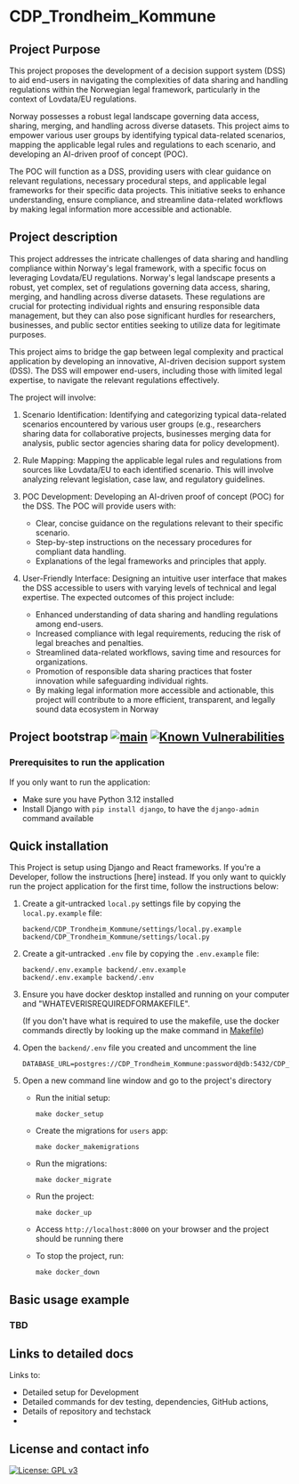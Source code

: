 # CDP_Trondheim_Kommune

## Project Purpose

This project proposes the development of a decision support system (DSS) to aid end-users in navigating the complexities of data sharing and handling regulations within the Norwegian legal framework, particularly in the context of Lovdata/EU regulations. 

Norway possesses a robust legal landscape governing data access, sharing, merging, and handling across diverse datasets. This project aims to empower various user groups by identifying typical data-related scenarios, mapping the applicable legal rules and regulations to each scenario, and developing an AI-driven proof of concept (POC). 

The POC will function as a DSS, providing users with clear guidance on relevant regulations, necessary procedural steps, and applicable legal frameworks for their specific data projects. This initiative seeks to enhance understanding, ensure compliance, and streamline data-related workflows by making legal information more accessible and actionable.

## Project description
This project addresses the intricate challenges of data sharing and handling compliance within Norway's legal framework, with a specific focus on leveraging Lovdata/EU regulations. Norway's legal landscape presents a robust, yet complex, set of regulations governing data access, sharing, merging, and handling across diverse datasets. These regulations are crucial for protecting individual rights and ensuring responsible data management, but they can also pose significant hurdles for researchers, businesses, and public sector entities seeking to utilize data for legitimate purposes. 

This project aims to bridge the gap between legal complexity and practical application by developing an innovative, AI-driven decision support system (DSS). The DSS will empower end-users, including those with limited legal expertise, to navigate the relevant regulations effectively. 

The project will involve:

1. Scenario Identification: Identifying and categorizing typical data-related scenarios encountered by various user groups (e.g., researchers sharing data for collaborative projects, businesses merging data for analysis, public sector agencies sharing data for policy development).

2. Rule Mapping: Mapping the applicable legal rules and regulations from sources like Lovdata/EU to each identified scenario. This will involve analyzing relevant legislation, case law, and regulatory guidelines.

3. POC Development: Developing an AI-driven proof of concept (POC) for the DSS. The POC will provide users with:
    - Clear, concise guidance on the regulations relevant to their specific scenario.
    - Step-by-step instructions on the necessary procedures for compliant data handling.
    - Explanations of the legal frameworks and principles that apply.

4. User-Friendly Interface: Designing an intuitive user interface that makes the DSS accessible to users with varying levels of technical and legal expertise. The expected outcomes of this project include:
    - Enhanced understanding of data sharing and handling regulations among end-users.
    - Increased compliance with legal requirements, reducing the risk of legal breaches and penalties.
    - Streamlined data-related workflows, saving time and resources for organizations.
    - Promotion of responsible data sharing practices that foster innovation while safeguarding individual rights.
    - By making legal information more accessible and actionable, this project will contribute to a more efficient, transparent, and legally sound data ecosystem in Norway

## Project bootstrap [![main](https://github.com/vintasoftware/django-react-boilerplate/actions/workflows/main.yml/badge.svg)](https://github.com/vintasoftware/django-react-boilerplate/actions/workflows/main.yml) [![Known Vulnerabilities](https://snyk.io/test/github/vintasoftware/django-react-boilerplate/badge.svg)](https://snyk.io/test/github/vintasoftware/django-react-boilerplate)
### Prerequisites to run the application
If you only want to run the application:
- Make sure you have Python 3.12 installed
- Install Django with `pip install django`, to have the `django-admin` command available

## Quick installation

This Project is setup using Django and React frameworks. If you're a Developer, follow the instructions [here] instead. If you only want to quickly run the project application for the first time, follow the instructions below:

1. Create a git-untracked `local.py` settings file by copying the `local.py.example` file:
    ```
    backend/CDP_Trondheim_Kommune/settings/local.py.example backend/CDP_Trondheim_Kommune/settings/local.py
    ```
2. Create a git-untracked `.env` file by copying the `.env.example` file:
    ```
    backend/.env.example backend/.env.example
    backend/.env.example backend/.env
    ```
3. Ensure you have docker desktop installed and running on your computer and "WHATEVERISREQUIREDFORMAKEFILE". 

    (If you don't have what is required to use the makefile, use the docker commands directly by looking up the make command in [Makefile](Makefile))

4. Open the `backend/.env` file you created and uncomment the line 

    ```
    DATABASE_URL=postgres://CDP_Trondheim_Kommune:password@db:5432/CDP_Trondheim_Kommune
    ```
5. Open a new command line window and go to the project's directory
	- Run the initial setup:
      ```
      make docker_setup
      ```
	- Create the migrations for `users` app:
      ```
      make docker_makemigrations
      ```
	- Run the migrations:
      ```
      make docker_migrate
      ```
	- Run the project:
    	```
      make docker_up
      ```
	- Access `http://localhost:8000` on your browser and the project should be running there

	- To stop the project, run:
    	```
      make docker_down
      ```
  

## Basic usage example
### TBD

## Links to detailed docs
Links to: 
- Detailed setup for Development
- Detailed commands for dev testing, dependencies, GitHub actions, 
- Details of repository and techstack
- 

## License and contact info

[![License: GPL v3](https://img.shields.io/badge/License-GPLv3-blue.svg)](LICENSE)
